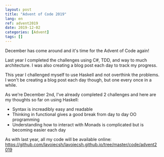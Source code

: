 ```yaml
---
layout: post
title: "Advent of Code 2019"
lang: en
ref: advent2019
date: 2019-12-02
categories: [Advent]
tags: []
---
```

December has come around and it's time for the Advent of Code again!

Last year I completed the challenges using C#, TDD, and way to much architecture. I was also creating a blog post each day to track my progress.

This year I challenged myself to use Haskell and not overthink the problems. I won't be creating a blog post each day though, but one every once in a while.

As we're December 2nd, I've already completed 2 challenges and here are my thoughts so far on using Haskell:
- Syntax is increadibly easy and readable
- Thinking in functional gives a good break from day to day OO programming
- Understanding how to interact with Monads is complicated but is becoming easier each day

As with last year, all my code will be available online: https://github.com/lavoiecsh/lavoiecsh.github.io/tree/master/code/advent2019
